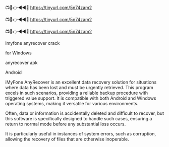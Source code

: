 📺📱👉◄◄🔴 https://tinyurl.com/5n74zam2

📺📱👉◄◄🔴 https://tinyurl.com/5n74zam2

📺📱👉◄◄🔴 https://tinyurl.com/5n74zam2

Imyfone anyrecover crack

for Windows

anyrecover apk

Android

iMyFone AnyRecover is an excellent data recovery solution for situations where data has been lost and must be urgently retrieved. This program excels in such scenarios, providing a reliable backup procedure with triggered value support. It is compatible with both Android and Windows operating systems, making it versatile for various environments.

Often, data or information is accidentally deleted and difficult to recover, but this software is specifically designed to handle such cases, ensuring a return to normal mode before any substantial loss occurs.

It is particularly useful in instances of system errors, such as corruption, allowing the recovery of files that are otherwise inoperable.
